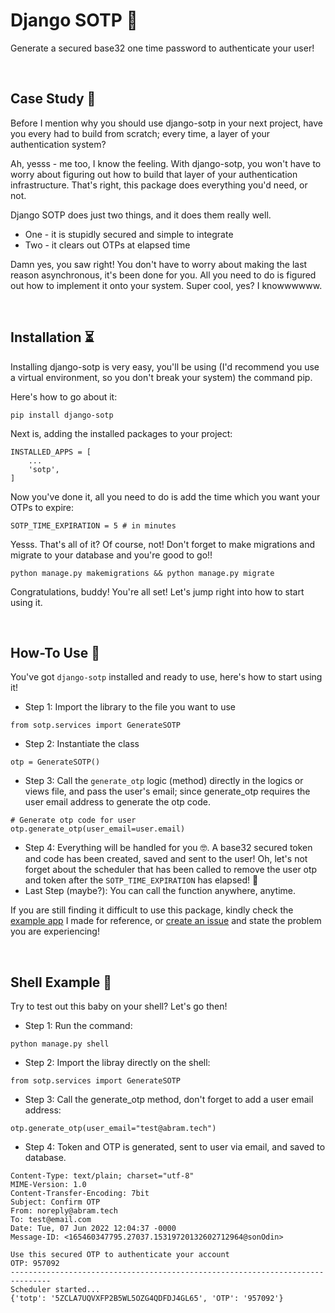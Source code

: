 Django SOTP 🔐
================

Generate a secured base32 one time password to authenticate your user!

<br />

## Case Study 📑

Before I mention why you should use django-sotp in your next project, have you every had to build from scratch; every time, a layer of your authentication system?

Ah, yesss - me too, I know the feeling. With django-sotp, you won't have to worry about figuring out how to build that layer of your authentication infrastructure. That's right, this package does everything you'd need, or not.

Django SOTP does just two things, and it does them really well.

- One - it is stupidly secured and simple to integrate
- Two - it clears out OTPs at elapsed time

Damn yes, you saw right! You don't have to worry about making the last reason asynchronous, it's been done for you. All you need to do is figured out how to implement it onto your system. Super cool, yes? I knowwwwww.

<br />

## Installation ⏳

Installing django-sotp is very easy, you'll be using (I'd recommend you use a virtual environment, so you don't break your system) the command pip.

Here's how to go about it:

```
pip install django-sotp
```

Next is, adding the installed packages to your project:

```
INSTALLED_APPS = [
    ...
    'sotp',    
]
```

Now you've done it, all you need to do is add the time which you want your OTPs to expire:

```
SOTP_TIME_EXPIRATION = 5 # in minutes
```

Yesss. That's all of it? Of course, not! Don't forget to make migrations and migrate to your database and you're good to go!!

```
python manage.py makemigrations && python manage.py migrate
```

Congratulations, buddy! You're all set! Let's jump right into how to start using it.

<br />

## How-To Use 📝

You've got ```django-sotp``` installed and ready to use, here's how to start using it! 

 - Step 1: Import the library to the file you want to use
 ```
 from sotp.services import GenerateSOTP
 ```
 - Step 2: Instantiate the class 
 ```
 otp = GenerateSOTP()
 ```
 - Step 3: Call the `generate_otp` logic (method) directly in the logics or views file, and pass the user's email; since generate_otp requires the user email address to generate the otp code.
 ```
 # Generate otp code for user
 otp.generate_otp(user_email=user.email) 
 ```
 - Step 4: Everything will be handled for you 🤓. A base32 secured token and code has been created, saved and sent to the user! Oh, let's not forget about the scheduler that has been called to remove the user otp and token after the ```SOTP_TIME_EXPIRATION``` has elapsed! 🤝
 - Last Step (maybe?): You can call the function anywhere, anytime. 

If you are still finding it difficult to use this package, kindly check the [example app](https://github.com/israelabraham/django-sotp/tree/main/example) I made for reference, or [create an issue](https://github.com/israelabraham/django-sotp/issues) and state the problem you are experiencing!

<br />

## Shell Example 🥁 

Try to test out this baby on your shell? Let's go then!
 - Step 1: Run the command:
 ```
 python manage.py shell
 ```
 - Step 2: Import the libray directly on the shell:
 ```
 from sotp.services import GenerateSOTP
 ``` 
 - Step 3: Call the generate_otp method, don't forget to add a user email address:
  ```
  otp.generate_otp(user_email="test@abram.tech")
  ```
 - Step 4: Token and OTP is generated, sent to user via email, and saved to database. 
 ```
 Content-Type: text/plain; charset="utf-8"
 MIME-Version: 1.0
 Content-Transfer-Encoding: 7bit
 Subject: Confirm OTP
 From: noreply@abram.tech
 To: test@email.com
 Date: Tue, 07 Jun 2022 12:04:37 -0000
 Message-ID: <165460347795.27037.15319720132602712964@sonOdin> 

 Use this secured OTP to authenticate your account
 OTP: 957092
 -------------------------------------------------------------------------------
 Scheduler started...
 {'totp': '5ZCLA7UQVXFP2B5WL5OZG4QDFDJ4GL65', 'OTP': '957092'}
 ```